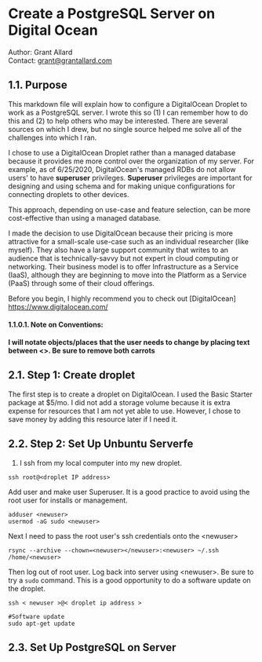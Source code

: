 # Create a PostgreSQL Server on Digital Ocean 

Author: Grant Allard  
Contact: grant@grantallard.com  


## 1.1. Purpose

This markdown file will explain how to configure a DigitalOcean Droplet to work as a PostgreSQL server. I wrote this so (1) I can remember how to do this and (2) to help others who may be interested. There are several sources on which I drew, but no single source helped me solve all of the challenges into which I ran. 

I chose to use a DigitalOcean Droplet rather than a managed database because it provides me more control over the organization of my server. For example, as of 6/25/2020,  DigitalOcean's managed RDBs do not allow users' to have **superuser** privileges. **Superuser** privileges are important for designing and using schema and for making unique configurations for connecting droplets to other devices.

This approach, depending on use-case and feature selection, can be more cost-effective than using a managed database. 

I made the decision to use DigitalOcean because their pricing is more attractive for a small-scale use-case such as an individual researcher (like myself). They also have a large support community that writes to an audience that is technically-savvy but not expert in cloud computing or networking. Their business model is to offer Infrastructure as a Service (IaaS), although they are beginning to move into the Platform as a Service (PaaS) through some of their cloud offerings. 

Before you begin, I highly recommend you to check out [DigitalOcean] <https://www.digitalocean.com/>

#### 1.1.0.1. Note on Conventions: 

**I will notate objects/places that the user needs to change by placing text between \<>. Be sure to remove both carrots**

## 2.1. Step 1: Create droplet

The first step is to create a droplet on DigitalOcean. I used the Basic Starter package at $5/mo. I did not add a storage volume because it is extra expense for resources that I am not yet able to use. However, I chose to save money by adding this resource later if I need it. 



## 2.2. Step 2: Set Up Unbuntu Serverfe

1) I ssh from my local computer into my new droplet.

```
ssh root@<droplet IP address>
```

Add user and make user Superuser.  It is a good practice to avoid using the root user for installs or management. 

```
adduser <newuser>
usermod -aG sudo <newuser>
```

Next I need to pass the root user's ssh credentials onto the  \<newuser>

```
rsync --archive --chown=<newuser></newuser>:<newuser> ~/.ssh /home/<newuser>
```
Then log out of root user. Log back into server using \<newuser>. Be sure to try a `sudo` command. This is a good opportunity to do a software update on the droplet. 

```
ssh < newuser >@< droplet ip address >

#Software update
sudo apt-get update
```

## 2.3. Set Up PostgreSQL on Server






